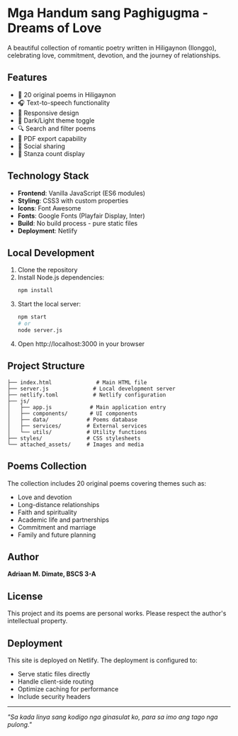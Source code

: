# Mga Handum sang Paghigugma - Dreams of Love

A beautiful collection of romantic poetry written in Hiligaynon (Ilonggo), celebrating love, commitment, devotion, and the journey of relationships.

## Features

- 🌟 20 original poems in Hiligaynon
- 🎧 Text-to-speech functionality
- 📱 Responsive design
- 🌙 Dark/Light theme toggle
- 🔍 Search and filter poems
- 📄 PDF export capability
- 📱 Social sharing
- 🎯 Stanza count display

## Technology Stack

- **Frontend**: Vanilla JavaScript (ES6 modules)
- **Styling**: CSS3 with custom properties
- **Icons**: Font Awesome
- **Fonts**: Google Fonts (Playfair Display, Inter)
- **Build**: No build process - pure static files
- **Deployment**: Netlify

## Local Development

1. Clone the repository
2. Install Node.js dependencies:
   ```bash
   npm install
   ```
3. Start the local server:
   ```bash
   npm start
   # or
   node server.js
   ```
4. Open http://localhost:3000 in your browser

## Project Structure

```
├── index.html              # Main HTML file
├── server.js              # Local development server
├── netlify.toml           # Netlify configuration
├── js/
│   ├── app.js            # Main application entry
│   ├── components/       # UI components
│   ├── data/            # Poems database
│   ├── services/        # External services
│   └── utils/           # Utility functions
├── styles/              # CSS stylesheets
└── attached_assets/     # Images and media
```

## Poems Collection

The collection includes 20 original poems covering themes such as:
- Love and devotion
- Long-distance relationships
- Faith and spirituality
- Academic life and partnerships
- Commitment and marriage
- Family and future planning

## Author

**Adriaan M. Dimate, BSCS 3-A**

## License

This project and its poems are personal works. Please respect the author's intellectual property.

## Deployment

This site is deployed on Netlify. The deployment is configured to:
- Serve static files directly
- Handle client-side routing
- Optimize caching for performance
- Include security headers

---

*"Sa kada linya sang kodigo nga ginasulat ko, para sa imo ang tago nga pulong."*
